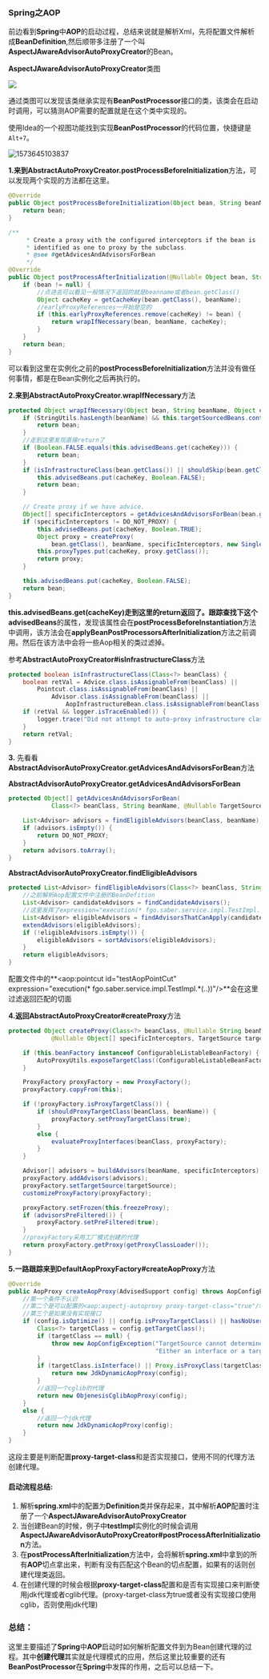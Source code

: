 ### Spring之AOP

​		前边看到**Spring**中**AOP**的启动过程，总结来说就是解析Xml，先将配置文件解析成**BeanDefinition**,然后顺带多注册了一个叫**AspectJAwareAdvisorAutoProxyCreator**的Bean。

**AspectJAwareAdvisorAutoProxyCreator**类图

![](../../图床/截图/1572421397434.png)

通过类图可以发现该类继承实现有**BeanPostProcessor**接口的类，该类会在启动时调用，可以猜测AOP需要的配置就是在这个类中实现的。

使用Idea的一个视图功能找到实现**BeanPostProcessor**的代码位置，快捷键是`Alt+7`。

![1573645103837](../../图床/截图/1573645103837.png)

**1.**来到**AbstractAutoProxyCreator.postProcessBeforeInitialization**方法，可以发现两个实现的方法都在这里。

```java
@Override
public Object postProcessBeforeInitialization(Object bean, String beanName) {
    return bean;
}

/**
	 * Create a proxy with the configured interceptors if the bean is
	 * identified as one to proxy by the subclass.
	 * @see #getAdvicesAndAdvisorsForBean
	 */
@Override
public Object postProcessAfterInitialization(@Nullable Object bean, String beanName) {
    if (bean != null) {
        //点进去可以看见一般情况下返回的就是beanname或者bean.getClass()
        Object cacheKey = getCacheKey(bean.getClass(), beanName);
        //earlyProxyReferences一开始是空的
        if (this.earlyProxyReferences.remove(cacheKey) != bean) {
            return wrapIfNecessary(bean, beanName, cacheKey);
        }
    }
    return bean;
}
```

可以看到这里在实例化之前的**postProcessBeforeInitialization**方法并没有做任何事情，都是在Bean实例化之后再执行的。

**2.**来到**AbstractAutoProxyCreator.wrapIfNecessary**方法

```java
protected Object wrapIfNecessary(Object bean, String beanName, Object cacheKey) {
    if (StringUtils.hasLength(beanName) && this.targetSourcedBeans.contains(beanName)) {
        return bean;
    }
    //走到这里发现直接return了
    if (Boolean.FALSE.equals(this.advisedBeans.get(cacheKey))) {
        return bean;
    }
    if (isInfrastructureClass(bean.getClass()) || shouldSkip(bean.getClass(), beanName)) {
        this.advisedBeans.put(cacheKey, Boolean.FALSE);
        return bean;
    }

    // Create proxy if we have advice.
    Object[] specificInterceptors = getAdvicesAndAdvisorsForBean(bean.getClass(), beanName, null);
    if (specificInterceptors != DO_NOT_PROXY) {
        this.advisedBeans.put(cacheKey, Boolean.TRUE);
        Object proxy = createProxy(
            bean.getClass(), beanName, specificInterceptors, new SingletonTargetSource(bean));
        this.proxyTypes.put(cacheKey, proxy.getClass());
        return proxy;
    }

    this.advisedBeans.put(cacheKey, Boolean.FALSE);
    return bean;
}
```

**this.advisedBeans.get(cacheKey)**走到这里的return返回了。跟踪查找下这个**advisedBeans**的属性，发现该属性会在**postProcessBeforeInstantiation**方法中调用，该方法会在**applyBeanPostProcessorsAfterInitialization**方法之前调用。然后在该方法中会将一些Aop相关的类过滤掉。

参考**AbstractAutoProxyCreator#isInfrastructureClass**方法

```java
protected boolean isInfrastructureClass(Class<?> beanClass) {
    boolean retVal = Advice.class.isAssignableFrom(beanClass) ||
        Pointcut.class.isAssignableFrom(beanClass) ||
            Advisor.class.isAssignableFrom(beanClass) ||
                AopInfrastructureBean.class.isAssignableFrom(beanClass);
    if (retVal && logger.isTraceEnabled()) {
        logger.trace("Did not attempt to auto-proxy infrastructure class [" + beanClass.getName() + "]");
    }
    return retVal;
}
```

**3.** 先看看**AbstractAdvisorAutoProxyCreator.getAdvicesAndAdvisorsForBean**方法

**AbstractAdvisorAutoProxyCreator.getAdvicesAndAdvisorsForBean**

```java
protected Object[] getAdvicesAndAdvisorsForBean(
			Class<?> beanClass, String beanName, @Nullable TargetSource targetSource) {

    List<Advisor> advisors = findEligibleAdvisors(beanClass, beanName);
    if (advisors.isEmpty()) {
        return DO_NOT_PROXY;
    }
    return advisors.toArray();
}
```

**AbstractAdvisorAutoProxyCreator.findEligibleAdvisors**

```java
protected List<Advisor> findEligibleAdvisors(Class<?> beanClass, String beanName) {
    //之前解析Aop配置文件中注册的BeanDefition
    List<Advisor> candidateAdvisors = findCandidateAdvisors();
    //这里发挥了expression="execution(* fgo.saber.service.impl.TestImpl.*(..))"的过滤作用
    List<Advisor> eligibleAdvisors = findAdvisorsThatCanApply(candidateAdvisors, beanClass, beanName);
    extendAdvisors(eligibleAdvisors);
    if (!eligibleAdvisors.isEmpty()) {
        eligibleAdvisors = sortAdvisors(eligibleAdvisors);
    }
    return eligibleAdvisors;
}
```

配置文件中的**<aop:pointcut id="testAopPointCut" expression="execution(* fgo.saber.service.impl.TestImpl.*(..))"/>**会在这里过滤返回匹配的切面

**4.**返回**AbstractAutoProxyCreator#createProxy**方法

```java
protected Object createProxy(Class<?> beanClass, @Nullable String beanName,
			@Nullable Object[] specificInterceptors, TargetSource targetSource) {

    if (this.beanFactory instanceof ConfigurableListableBeanFactory) {
        AutoProxyUtils.exposeTargetClass((ConfigurableListableBeanFactory) this.beanFactory, beanName, beanClass);
    }

    ProxyFactory proxyFactory = new ProxyFactory();
    proxyFactory.copyFrom(this);

    if (!proxyFactory.isProxyTargetClass()) {
        if (shouldProxyTargetClass(beanClass, beanName)) {
            proxyFactory.setProxyTargetClass(true);
        }
        else {
            evaluateProxyInterfaces(beanClass, proxyFactory);
        }
    }

    Advisor[] advisors = buildAdvisors(beanName, specificInterceptors);
    proxyFactory.addAdvisors(advisors);
    proxyFactory.setTargetSource(targetSource);
    customizeProxyFactory(proxyFactory);

    proxyFactory.setFrozen(this.freezeProxy);
    if (advisorsPreFiltered()) {
        proxyFactory.setPreFiltered(true);
    }
	//proxyFactory采用工厂模式创建的代理
    return proxyFactory.getProxy(getProxyClassLoader());
}
```

**5.**一路跟踪来到**DefaultAopProxyFactory#createAopProxy**方法

```java
@Override
public AopProxy createAopProxy(AdvisedSupport config) throws AopConfigException {
    //第一个条件不认识
    //第二个是可以配置的<aop:aspectj-autoproxy proxy-target-class="true"/>
    //第三个是如果没有实现接口
    if (config.isOptimize() || config.isProxyTargetClass() || hasNoUserSuppliedProxyInterfaces(config)) {
        Class<?> targetClass = config.getTargetClass();
        if (targetClass == null) {
            throw new AopConfigException("TargetSource cannot determine target class: " +
                                         "Either an interface or a target is required for proxy creation.");
        }
        if (targetClass.isInterface() || Proxy.isProxyClass(targetClass)) {
            return new JdkDynamicAopProxy(config);
        }
        //返回一个cglib的代理
        return new ObjenesisCglibAopProxy(config);
    }
    else {
        //返回一个jdk代理
        return new JdkDynamicAopProxy(config);
    }
}
```

这段主要是判断配置**proxy-target-class**和是否实现接口，使用不同的代理方法创建代理。

#### 启动流程总结:

1. 解析**spring.xml**中的配置为**Definition**类并保存起来，其中解析**AOP**配置时注册了一个**AspectJAwareAdvisorAutoProxyCreator**
2. 当创建Bean的时候，例子中**testImpl**实例化的时候会调用**AspectJAwareAdvisorAutoProxyCreator#postProcessAfterInitialization**方法。
3. 在**postProcessAfterInitialization**方法中，会将解析**spring.xml**中拿到的所有**AOP**切点拿出来，判断有没有匹配这个Bean的切点配置，如果有的话则创建代理类返回。
4. 在创建代理的时候会根据**proxy-target-class**配置和是否有实现接口来判断使用jdk代理或者cglib代理。(proxy-target-class为true或者没有实现接口使用cglib，否则使用jdk代理)

### 总结：

​		这里主要描述了**Spring**中**AOP**启动时如何解析配置文件到为Bean创建代理的过程。其中**创建代理**其实就是代理模式的应用，然后这里比较重要的还有**BeanPostProcessor**在**Spring**中发挥的作用，之后可以总结一下。